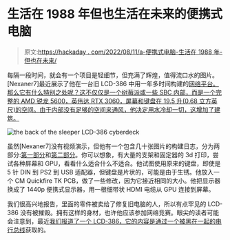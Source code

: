 # 生活在 1988 年但也生活在未来的便携式电脑

> 原文:[https://hackaday . com/2022/08/11/a-便携式电脑-生活在 1988 年-但也在未来/](https://hackaday.com/2022/08/11/a-portable-computer-living-in-1988-but-also-in-the-future/)

每隔一段时间，就会有一个项目是轻细节，但充满了辉煌，值得流口水的图片。[Nexaner7]最近展示了他在一台旧 LCD-386 中用一年多时间构建的[网络平台。那么它有什么特别之处呢？这不仅仅是一个树莓派或一些 SBC 内部，而是一个完整的 AMD 锐龙 5600，英伟达 RTX 3060，屏幕和键盘在 19.5 升(0.68 立方英尺)的空间。由于内部没有足够的空间来通风，他决定用水冷却一切，这增加了建筑。](https://www.reddit.com/r/cyberDeck/comments/w6f10a/portable_computer_lcd386_1988_refresh/)

![the back of the sleeper LCD-386 cyberdeck](../Images/4f745881e515c2a981287aaf4fb00e84.png)

虽然[Nexaner7]没有视频演示，但他有一个包含几十张图片的构建日志，分为两部分:[第一部分](https://imgur.com/a/fO9yeSh)和[第二部分](https://imgur.com/a/agvVhA1)。你可以想象，有大量的支架和固定器的 3d 打印，尝试各种屏幕和 GPU，看看什么适合什么不适合。他试图使用原来的键盘，即使是 5 针 DIN 到 PS2 到 USB 适配器，但键盘是片状的，可能是由于生锈。他放入一个 CM Quickfire TK PCB，做了一些修改，因为它接近相同的大小。他把显示器换成了 1440p 便携式显示器，用一根细带状 HDMI 电缆从 GPU 连接到屏幕。

我们很高兴地报告，里面的零件被卖给了修复旧电脑的人，所以有点罕见的 LCD-386 没有被摧毁。拥有这样的身材，也许他应该参加网络竞赛。眼尖的读者可能会注意到，最近[我们报道了一个 LCD-386，它的内容是通过一个被黑在一起的串行总线](https://hackaday.com/2022/06/28/building-a-serial-bus-to-save-an-old-hard-drive/)获取的。